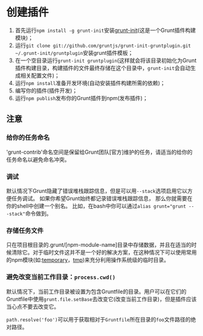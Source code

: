 # 创建插件

1. 首先运行`npm install -g grunt-init`安装[grunt-init](https://github.com/gruntjs/grunt-init)(这是一个Grunt插件构建模块)；
2. 运行`git clone git://github.com/gruntjs/grunt-init-gruntplugin.git ~/.grunt-init/gruntplugin`安装grunt插件模板；
3. 在一个空目录运行`grunt-init gruntplugin`(这样就会将该目录初始化为Grunt插件构建目录，构建插件的文件最终存储在这个目录中，`grunt-init`会自动生成相关配置文件)；
4. 运行`npm install`准备开发环境(自动安装插件构建所需的依赖)；
5. 编写你的插件(插件开发)；
6. 运行`npm publish`发布你的Grunt插件到npm(发布插件)；

## 注意

### 给你的任务命名

'grunt-contrib'命名空间是保留给Grunt团队[官方]维护的任务，请适当的给你的任务命名以避免命名冲突。

### 调试

默认情况下Grunt隐藏了错误堆栈跟踪信息，但是可以用`--stack`选项启用它以方便任务调试。 如果你希望Grunt始终都记录错误堆栈跟踪信息， 那么你就需要在你的shell中创建一个别名。 比如，在bash中你可以通过`alias grunt="grunt ---stack"`命令做到。

### 存储任务文件

只在项目根目录的.grunt/[npm-module-name]目录中存储数据，并且在适当的时候清除它。对于临时文件这并不是一个好的解决方案，在这种情况下可以使用常用的npm模块(如:[temporary](https://npmjs.org/package/temporary)，[tmp](https://npmjs.org/package/tmp))来充分利用操作系统级的临时目录。

### 避免改变当前工作目录：`process.cwd()`

默认情况下，当前工作目录被设置为包含Gruntfile的目录。用户可以在它们的Gruntfile中使用`grunt.file.setBase`去改变它(改变当前工作目录)，但是插件应该当心点不要去改变它。

`path.resolve('foo')`可以用于获取相对于`Gruntfile`所在目录的`foo`文件路径的绝对路径。

